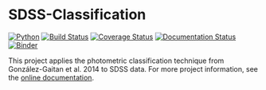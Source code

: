 # SDSS-Classification

[![Python](https://img.shields.io/badge/python-3.7-blue.svg)](#)
[![Build Status](https://travis-ci.com/mwvgroup/SDSS-Classification.svg?branch=master)](https://travis-ci.com/mwvgroup/SDSS-Classification)
[![Coverage Status](https://coveralls.io/repos/github/mwvgroup/Photometric-Classification/badge.svg?branch=master)](https://coveralls.io/github/mwvgroup/Photometric-Classification?branch=master)
[![Documentation Status](https://readthedocs.org/projects/photometric-classification/badge/?version=latest)](https://photometric-classification.readthedocs.io/en/latest/?badge=latest)
[![Binder](https://mybinder.org/badge_logo.svg)](https://mybinder.org/v2/gh/mwvgroup/Photometric-Classification/master?filepath=notebooks%2F)
  
  This project applies the photometric classification technique from González-Gaitan et al. 2014 to SDSS data. For more project information, see the [online documentation](https://photometric-classification.readthedocs.io/en/latest/).
